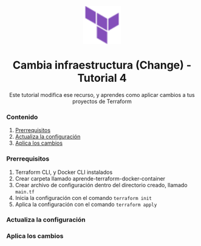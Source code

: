 <p align='center'><img src='/logo.svg' align='center' height='100'></p>

<h1 align='center'>Cambia infraestructura (Change) - Tutorial 4</h1>

<p align='center'> Este tutorial modifica ese recurso, y aprendes como aplicar cambios a tus proyectos de Terraform </p>

### Contenido

1. [Prerrequisitos](#prerrequisitos)
2. [Actualiza la configuración](#actualiza-la-configuración)
3. [Aplica los cambios](#aplica-los-cambios)

### Prerrequisitos
1. Terraform CLI, y Docker CLI instalados
2. Crear carpeta llamado aprende-terraform-docker-container
3. Crear archivo de configuración dentro del directorio creado, llamado `main.tf`
4. Inicia la configuración con el comando `terraform init`
5. Aplica la configuración con el comando `terraform apply`

### Actualiza la configuración

### Aplica los cambios
